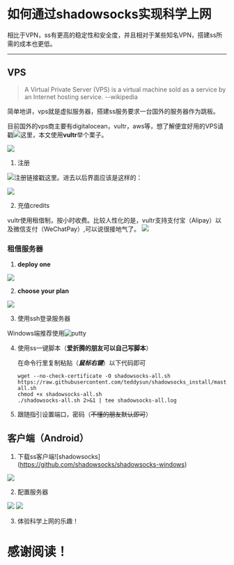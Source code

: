 # 如何通过shadowsocks实现科学上网
相比于VPN，ss有更高的稳定性和安全度，并且相对于某些知名VPN，搭建ss所需的成本也更低。

*********************

## VPS

>A Virtual Private Server (VPS) is a virtual machine sold as a service by an Internet hosting service.   --wikipedia

简单地讲，vps就是虚拟服务器，搭建ss服务要求一台国外的服务器作为跳板。

目前国外的vps商主要有digitalocean，vultr，aws等，想了解便宜好用的VPS请戳![这里](http://www.vpsdx.com/?ugfcba=uv70e3)，本文使用**vultr**举个栗子。

![](/images/vultr.png)

1. 注册

![**注册链接戳这里**](https://www.vultr.com/?ref=7235190)。进去以后界面应该是这样的：

![](/images/注册.png)

2. 充值credits

vultr使用租借制，按小时收费。比较人性化的是，vultr支持支付宝（Alipay）以及微信支付（WeChatPay）,可以说很接地气了。
![](/images/cz.png)

### 租借服务器
1. **deploy one**

![](/images/jfwq1.png)

2. **choose your plan**

![](/images/jfwq2.png)

3. 使用ssh登录服务器

Windows端推荐使用![putty](https://www.putty.org/)

4. 使用ss一键脚本（**爱折腾的朋友可以自己写脚本**）

    在命令行里复制粘贴（***鼠标右键***）以下代码即可
    ```
    wget --no-check-certificate -O shadowsocks-all.sh https://raw.githubusercontent.com/teddysun/shadowsocks_install/master/shadowsocks-all.sh
    chmod +x shadowsocks-all.sh
    ./shadowsocks-all.sh 2>&1 | tee shadowsocks-all.log
    ```

5. 跟随指引设置端口，密码（~~不懂的朋友默认即可~~）

## 客户端（Android）

1. 下载ss客户端![shadowsocks]
(https://github.com/shadowsocks/shadowsocks-windows)

![](/images/ss.png)  

2. 配置服务器

![](/images/jfwq01.png)
![](/images/jfwq00.png)

3. 体验科学上网的乐趣！

# 感谢阅读！ 
